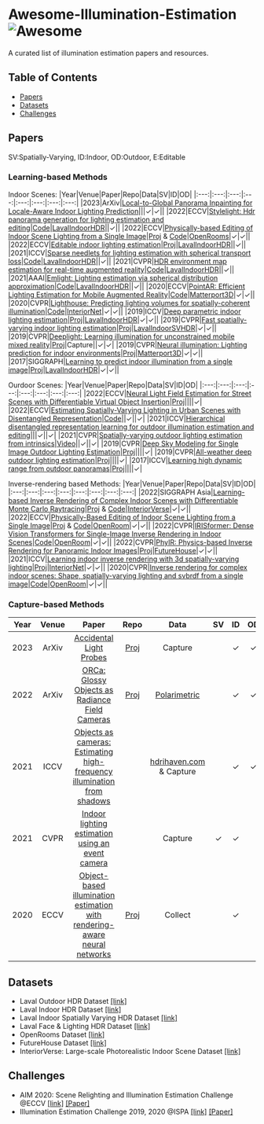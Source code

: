 # Awesome-Illumination-Estimation  ![Awesome](https://cdn.rawgit.com/sindresorhus/awesome/d7305f38d29fed78fa85652e3a63e154dd8e8829/media/badge.svg)
A curated list of illumination estimation papers and resources.

## Table of Contents
+ [Papers](#Papers)
+ [Datasets](#Datasets)
+ [Challenges](#Challenges)

## Papers
SV:Spatially-Varying, ID:Indoor, OD:Outdoor, E:Editable

### Learning-based Methods
Indoor Scenes:
|Year|Venue|Paper|Repo|Data|SV|ID|OD|
|:---:|:---:|:---:|:---:|:---:|:---:|:---:|:---:|
|2023|ArXiv|[Local-to-Global Panorama Inpainting for Locale-Aware Indoor Lighting Prediction](https://arxiv.org/abs/2303.10344)|||&#10003;|&#10003;||
|2022|ECCV|[Stylelight: Hdr panorama generation for lighting estimation and editing](https://arxiv.org/pdf/2207.14811.pdf)|[Code](https://github.com/Wanggcong/StyleLight)|[LavalIndoorHDR](http://indoor.hdrdb.com/)||&#10003;||
|2022|ECCV|[Physically-based Editing of Indoor Scene Lighting from a Single Image](https://arxiv.org/abs/2205.09343)|[Proj](https://jerrypiglet.github.io/publication/eccv2022-zhengqin/) & [Code](https://github.com/ViLab-UCSD/IndoorLightEditing)|[OpenRooms](https://github.com/ViLab-UCSD/OpenRooms)|&#10003;|&#10003;||
|2022|ECCV|[Editable indoor lighting estimation](https://arxiv.org/pdf/2211.03928.pdf)|[Proj](https://lvsn.github.io/EditableIndoorLight/)|[LavalIndoorHDR](http://indoor.hdrdb.com/)||&#10003;||
|2021|ICCV|[Sparse needlets for lighting estimation with spherical transport loss](http://openaccess.thecvf.com/content/ICCV2021/papers/Zhan_Sparse_Needlets_for_Lighting_Estimation_With_Spherical_Transport_Loss_ICCV_2021_paper.pdf)|[Code](https://github.com/fnzhan/EMLight/tree/master/Needlets)|[LavalIndoorHDR](http://indoor.hdrdb.com/)||&#10003;||
|2021|CVPR|[HDR environment map estimation for real-time augmented reality](https://openaccess.thecvf.com/content/CVPR2021/papers/Somanath_HDR_Environment_Map_Estimation_for_Real-Time_Augmented_Reality_CVPR_2021_paper.pdf)|[Code](https://github.com/apple/ml-envmapnet)|[LavalIndoorHDR](http://indoor.hdrdb.com/)||&#10003;||
|2021|AAAI|[Emlight: Lighting estimation via spherical distribution approximation](https://ojs.aaai.org/index.php/AAAI/article/download/16440/16247)|[Code](https://github.com/fnzhan/EMLight)|[LavalIndoorHDR](http://indoor.hdrdb.com/)||&#10003;||
|2020|ECCV|[PointAR: Efficient Lighting Estimation for Mobile Augmented Reality](https://arxiv.org/pdf/2004.00006.pdf)|[Code](https://github.com/cake-lab/PointAR)|[Matterport3D](https://niessner.github.io/Matterport/)|&#10003;|&#10003;||
|2020|CVPR|[Lighthouse: Predicting lighting volumes for spatially-coherent illumination](https://openaccess.thecvf.com/content_CVPR_2020/papers/Srinivasan_Lighthouse_Predicting_Lighting_Volumes_for_Spatially-Coherent_Illumination_CVPR_2020_paper.pdf)|[Code](https://github.com/pratulsrinivasan/lighthouse)|[InteriorNet](https://interiornet.org/)|&#10003;|&#10003;||
|2019|ICCV|[Deep parametric indoor lighting estimation](http://openaccess.thecvf.com/content_ICCV_2019/papers/Gardner_Deep_Parametric_Indoor_Lighting_Estimation_ICCV_2019_paper.pdf)|[Proj](https://lvsn.github.io/deepparametric/)|[LavalIndoorHDR](http://indoor.hdrdb.com/)|&#10003;|&#10003;||
|2019|CVPR|[Fast spatially-varying indoor lighting estimation](http://openaccess.thecvf.com/content_CVPR_2019/papers/Garon_Fast_Spatially-Varying_Indoor_Lighting_Estimation_CVPR_2019_paper.pdf)|[Proj](https://lvsn.github.io/fastindoorlight/)|[LavalIndoorSVHDR](http://indoorsv.hdrdb.com/)|&#10003;|&#10003;||
|2019|CVPR|[Deeplight: Learning illumination for unconstrained mobile mixed reality](http://openaccess.thecvf.com/content_CVPR_2019/papers/LeGendre_DeepLight_Learning_Illumination_for_Unconstrained_Mobile_Mixed_Reality_CVPR_2019_paper.pdf)|[Proj](https://augmentedperception.github.io/deeplight/)|Capture||&#10003;|&#10003;|
|2019|CVPR|[Neural illumination: Lighting prediction for indoor environments](https://openaccess.thecvf.com/content_CVPR_2019/papers/Song_Neural_Illumination_Lighting_Prediction_for_Indoor_Environments_CVPR_2019_paper.pdf)|[Proj](https://illumination.cs.princeton.edu/)|[Matterport3D](https://niessner.github.io/Matterport/)|&#10003;|&#10003;||
|2017|SIGGRAPH|[Learning to predict indoor illumination from a single image](https://arxiv.org/pdf/1704.00090.pdf)|[Proj](http://vision.gel.ulaval.ca/~jflalonde/projects/deepIndoorLight/)|[LavalIndoorHDR](http://indoor.hdrdb.com/)|&#10003;|&#10003;||

Ourdoor Scenes:
|Year|Venue|Paper|Repo|Data|SV|ID|OD|
|:---:|:---:|:---:|:---:|:---:|:---:|:---:|:---:|
|2022|ECCV|[Neural Light Field Estimation for Street Scenes with Differentiable Virtual Object Insertion](https://arxiv.org/pdf/2208.09480.pdf)|[Proj](https://nv-tlabs.github.io/outdoor-ar/)||||&#10003;|
|2022|ECCV|[Estimating Spatially-Varying Lighting in Urban Scenes with Disentangled Representation](https://www.ecva.net/papers/eccv_2022/papers_ECCV/papers/136660445.pdf)|[Code](https://github.com/ChemJeff/SOLD-Net/)||&#10003;||&#10003;|
|2021|ICCV|[Hierarchical disentangled representation learning for outdoor illumination estimation and editing](https://openaccess.thecvf.com/content/ICCV2021/papers/Yu_Hierarchical_Disentangled_Representation_Learning_for_Outdoor_Illumination_Estimation_and_Editing_ICCV_2021_paper.pdf)|||&#10003;||&#10003;|
|2021|CVPR|[Spatially-varying outdoor lighting estimation from intrinsics](http://openaccess.thecvf.com/content/CVPR2021/papers/Zhu_Spatially-Varying_Outdoor_Lighting_Estimation_From_Intrinsics_CVPR_2021_paper.pdf)|[Video](https://www.youtube.com/watch?v=O1M1k6JncoA)||&#10003;||&#10003;|
|2019|CVPR|[Deep Sky Modeling for Single Image Outdoor Lighting Estimation](https://openaccess.thecvf.com/content_CVPR_2019/papers/Hold-Geoffroy_Deep_Sky_Modeling_for_Single_Image_Outdoor_Lighting_Estimation_CVPR_2019_paper.pdf)|[Proj](https://lvsn.github.io/deepskymodel/)||||&#10003;|
|2019|CVPR|[All-weather deep outdoor lighting estimation](https://openaccess.thecvf.com/content_CVPR_2019/papers/Zhang_All-Weather_Deep_Outdoor_Lighting_Estimation_CVPR_2019_paper.pdf)|[Proj](https://lvsn.github.io/allweather/)||||&#10003;|
|2017|ICCV|[Learning high dynamic range from outdoor panoramas](http://openaccess.thecvf.com/content_ICCV_2017/papers/Zhang_Learning_High_Dynamic_ICCV_2017_paper.pdf)|[Proj](http://vision.gel.ulaval.ca/~jflalonde/publications/projects/learningHDR/)||||&#10003;|

Inverse-rendering based Methods:
|Year|Venue|Paper|Repo|Data|SV|ID|OD|
|:---:|:---:|:---:|:---:|:---:|:---:|:---:|:---:|
|2022|SIGGRAPH Asia|[Learning-based Inverse Rendering of Complex Indoor Scenes with Differentiable Monte Carlo Raytracing](https://arxiv.org/abs/2211.03017)|[Proj](https://jingsenzhu.github.io/invrend/) & [Code](https://github.com/jingsenzhu/IndoorInverseRendering)|[InteriorVerse](https://interiorverse.github.io/)|&#10003;|&#10003;||
|2022|ECCV|[Physically-Based Editing of Indoor Scene Lighting from a Single Image](https://arxiv.org/pdf/2205.09343.pdf)|[Proj](https://vilab-ucsd.github.io/ucsd-IndoorLightEditing/) & [Code](https://github.com/ViLab-UCSD/IndoorLightEditing)|[OpenRoom](https://vilab-ucsd.github.io/ucsd-openrooms/)|&#10003;|&#10003;||
|2022|CVPR|[IRISformer: Dense Vision Transformers for Single-Image Inverse Rendering in Indoor Scenes](https://openaccess.thecvf.com/content/CVPR2022/papers/Zhu_IRISformer_Dense_Vision_Transformers_for_Single-Image_Inverse_Rendering_in_Indoor_CVPR_2022_paper.pdf)|[Code](https://github.com/ViLab-UCSD/IRISformer)|[OpenRoom](https://vilab-ucsd.github.io/ucsd-openrooms/)|&#10003;|&#10003;||
|2022|CVPR|[PhyIR: Physics-based Inverse Rendering for Panoramic Indoor Images](https://openaccess.thecvf.com/content/CVPR2022/papers/Li_PhyIR_Physics-Based_Inverse_Rendering_for_Panoramic_Indoor_Images_CVPR_2022_paper.pdf)|[Proj](https://lzleejean.github.io/PhyIR)|[FutureHouse](https://github.com/LZleejean/FutureHouse)|&#10003;|&#10003;||
|2021|ICCV|[Learning indoor inverse rendering with 3d spatially-varying lighting](http://openaccess.thecvf.com/content/ICCV2021/papers/Wang_Learning_Indoor_Inverse_Rendering_With_3D_Spatially-Varying_Lighting_ICCV_2021_paper.pdf)|[Proj](https://nv-tlabs.github.io/inverse-rendering-3d-lighting/)|[InteriorNet](https://interiornet.org/)|&#10003;|&#10003;||
|2020|CVPR|[Inverse rendering for complex indoor scenes: Shape, spatially-varying lighting and svbrdf from a single image](https://openaccess.thecvf.com/content_CVPR_2020/papers/Li_Inverse_Rendering_for_Complex_Indoor_Scenes_Shape_Spatially-Varying_Lighting_and_CVPR_2020_paper.pdf)|[Code](https://github.com/lzqsd/InverseRenderingOfIndoorScene)|[OpenRoom](https://vilab-ucsd.github.io/ucsd-openrooms/)|&#10003;|&#10003;||

### Capture-based Methods
|Year|Venue|Paper|Repo|Data|SV|ID|OD|
|:---:|:---:|:---:|:---:|:---:|:---:|:---:|:---:|
|2023|ArXiv|[Accidental Light Probes](https://arxiv.org/pdf/2301.05211.pdf)|[Proj](https://kovenyu.com/ALP)|Capture||&#10003;|&#10003;|
|2022|ArXiv|[ORCa: Glossy Objects as Radiance Field Cameras](https://arxiv.org/pdf/2212.04531.pdf)|[Proj](https://ktiwary2.github.io/objectsascam/)|[Polarimetric](https://akshatdave.github.io/pandora/index.html)||&#10003;|&#10003;|
|2021|ICCV|[Objects as cameras: Estimating high-frequency illumination from shadows](https://openaccess.thecvf.com/content/ICCV2021/papers/Swedish_Objects_As_Cameras_Estimating_High-Frequency_Illumination_From_Shadows_ICCV_2021_paper.pdf)||[hdrihaven.com](https://hdrihaven.com) & Capture||&#10003;|&#10003;|
|2021|CVPR|[Indoor lighting estimation using an event camera](https://openaccess.thecvf.com/content/CVPR2021/papers/Chen_Indoor_Lighting_Estimation_Using_an_Event_Camera_CVPR_2021_paper.pdf)||Capture|&#10003;|&#10003;||
|2020|ECCV|[Object-based illumination estimation with rendering-aware neural networks](https://arxiv.org/pdf/2008.02514.pdf)|[Proj](https://yuedong.shading.me/project/lightest/lightest.htm)|Collect||&#10003;||


## Datasets
+ Laval Outdoor HDR Dataset [[link]](http://outdoor.hdrdb.com/)
+ Laval Indoor HDR Dataset [[link]](http://indoor.hdrdb.com/)
+ Laval Indoor Spatially Varying HDR Dataset [[link]](http://indoorsv.hdrdb.com/)
+ Laval Face & Lighting HDR Dataset [[link]](http://faces.hdrdb.com/)
+ OpenRooms Dataset [[link]](https://vilab-ucsd.github.io/ucsd-openrooms/)
+ FutureHouse Dataset [[link]](https://github.com/LZleejean/FutureHouse)
+ InteriorVerse: Large-scale Photorealistic Indoor Scene Dataset [[link]](https://interiorverse.github.io/)

## Challenges
+ AIM 2020: Scene Relighting and Illumination Estimation Challenge @ECCV [[link]](https://data.vision.ee.ethz.ch/cvl/aim20/) [[Paper]](https://arxiv.org/abs/2009.12798)
+ Illumination Estimation Challenge 2019, 2020 @ISPA [[link]](https://nightimaging.org/index.html) [[Paper]](https://onlinelibrary.wiley.com/doi/abs/10.1002/col.22675)
